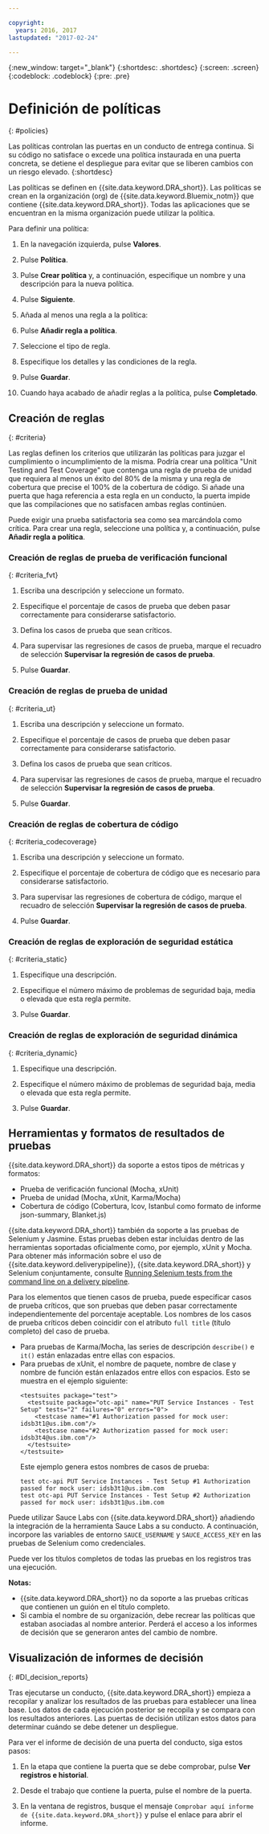 ```yaml
---

copyright:
  years: 2016, 2017
lastupdated: "2017-02-24"

---
```


{:new_window: target="_blank"}
{:shortdesc: .shortdesc}
{:screen: .screen}
{:codeblock: .codeblock}
{:pre: .pre}

# Definición de políticas
{: #policies}

Las políticas controlan las puertas en un conducto de entrega continua. Si su código no satisface o excede una política instaurada en una puerta concreta, se detiene el despliegue para evitar que se liberen cambios con un riesgo elevado. 
{:shortdesc}

Las políticas se definen en {{site.data.keyword.DRA_short}}. Las políticas se crean en la organización (org) de {{site.data.keyword.Bluemix_notm}} que contiene {{site.data.keyword.DRA_short}}. Todas las aplicaciones que se encuentran en la misma organización puede utilizar la política. 

Para definir una política:

1. En la navegación izquierda, pulse **Valores**.

2. Pulse **Política**.

3. Pulse **Crear política** y, a continuación, especifique un nombre y una descripción para la nueva política.

4. Pulse **Siguiente**.

4. Añada al menos una regla a la política:
  1. Pulse **Añadir regla a política**.
  2. Seleccione el tipo de regla.
  3. Especifique los detalles y las condiciones de la regla.
  4. Pulse **Guardar**.

5. Cuando haya acabado de añadir reglas a la política, pulse **Completado**.

## Creación de reglas
{: #criteria}

Las reglas definen los criterios que utilizarán las políticas para juzgar el cumplimiento o incumplimiento de la misma. Podría crear una política "Unit Testing and Test Coverage" que contenga una regla de prueba de unidad que requiera al menos un éxito del 80% de la misma y una regla de cobertura que precise el 100% de la cobertura de código. Si añade una puerta que haga referencia a esta regla en un conducto, la puerta impide que las compilaciones que no satisfacen ambas reglas continúen. 

Puede exigir una prueba satisfactoria sea como sea marcándola como crítica. Para crear una regla, seleccione una política y, a continuación, pulse **Añadir regla a política**. 

### Creación de reglas de prueba de verificación funcional
{: #criteria_fvt}

1. Escriba una descripción y seleccione un formato.

2. Especifique el porcentaje de casos de prueba que deben pasar correctamente para considerarse satisfactorio.

3. Defina los casos de prueba que sean críticos.

4. Para supervisar las regresiones de casos de prueba, marque el recuadro de selección **Supervisar la regresión de casos de prueba**.

5. Pulse **Guardar**.


### Creación de reglas de prueba de unidad
{: #criteria_ut}

1. Escriba una descripción y seleccione un formato.

2. Especifique el porcentaje de casos de prueba que deben pasar correctamente para considerarse satisfactorio.

3. Defina los casos de prueba que sean críticos.

4. Para supervisar las regresiones de casos de prueba, marque el recuadro de selección **Supervisar la regresión de casos de prueba**.

5. Pulse **Guardar**.


### Creación de reglas de cobertura de código
{: #criteria_codecoverage}

1. Escriba una descripción y seleccione un formato.

2. Especifique el porcentaje de cobertura de código que es necesario para considerarse satisfactorio.

3. Para supervisar las regresiones de cobertura de código, marque el recuadro de selección **Supervisar la regresión de casos de prueba**.

4. Pulse **Guardar**.

### Creación de reglas de exploración de seguridad estática
{: #criteria_static}

1. Especifique una descripción.

2. Especifique el número máximo de problemas de seguridad baja, media o elevada que esta regla permite. 

3. Pulse **Guardar**.

### Creación de reglas de exploración de seguridad dinámica
{: #criteria_dynamic}

1. Especifique una descripción.

2. Especifique el número máximo de problemas de seguridad baja, media o elevada que esta regla permite. 

3. Pulse **Guardar**.

## Herramientas y formatos de resultados de pruebas

{{site.data.keyword.DRA_short}} da soporte a estos tipos de métricas y formatos:

* Prueba de verificación funcional (Mocha, xUnit)
* Prueba de unidad (Mocha, xUnit, Karma/Mocha)
* Cobertura de código (Cobertura, lcov, Istanbul como formato de informe json-summary, Blanket.js)

{{site.data.keyword.DRA_short}} también da soporte a las pruebas de Selenium y Jasmine. Estas pruebas deben estar incluidas dentro de las herramientas soportadas oficialmente como, por ejemplo, xUnit y Mocha. Para obtener más información sobre el uso de {{site.data.keyword.deliverypipeline}}, {{site.data.keyword.DRA_short}} y Selenium conjuntamente, consulte [Running Selenium tests from the command line on a delivery pipeline](https://developer.ibm.com/devops-services/2016/07/21/running-selenium-tests-command-line-delivery-pipeline/).

Para los elementos que tienen casos de prueba, puede especificar casos de prueba críticos, que son pruebas que deben pasar correctamente independientemente del porcentaje aceptable. Los nombres de los casos de prueba críticos deben coincidir con el atributo `full title` (título completo) del caso de prueba.    
* Para pruebas de Karma/Mocha, las series de descripción `describe()` e `it()` están enlazadas entre ellas con espacios.
* Para pruebas de xUnit, el nombre de paquete, nombre de clase y nombre de función están enlazados entre ellos con espacios. Esto se muestra en el ejemplo siguiente:
  ```
  <testsuites package="test">
    <testsuite package="otc-api" name="PUT Service Instances - Test Setup" tests="2" failures="0" errors="0">
      <testcase name="#1 Authorization passed for mock user: idsb3t1@us.ibm.com"/>
      <testcase name="#2 Authorization passed for mock user: idsb3t4@us.ibm.com"/>
    </testsuite>
  </testsuite>
  ```
  Este ejemplo genera estos nombres de casos de prueba:
  ```
  test otc-api PUT Service Instances - Test Setup #1 Authorization passed for mock user: idsb3t1@us.ibm.com
  test otc-api PUT Service Instances - Test Setup #2 Authorization passed for mock user: idsb3t1@us.ibm.com
  ```

Puede utilizar Sauce Labs con {{site.data.keyword.DRA_short}} añadiendo la integración de la herramienta Sauce Labs a su conducto. A continuación, incorpore las variables de entorno `SAUCE_USERNAME` y `SAUCE_ACCESS_KEY` en las pruebas de Selenium como credenciales.

Puede ver los títulos completos de todas las pruebas en los registros tras una ejecución.  

**Notas:**
* {{site.data.keyword.DRA_short}} no da soporte a las pruebas críticas que contienen un guión en el título completo.    
* Si cambia el nombre de su organización, debe recrear las políticas que estaban asociadas al nombre anterior. Perderá el acceso a los informes de decisión que se generaron antes del cambio de nombre.

## Visualización de informes de decisión    
{: #DI_decision_reports}

Tras ejecutarse un conducto, {{site.data.keyword.DRA_short}} empieza a recopilar y analizar los resultados de las pruebas para establecer una línea base. Los datos de cada ejecución posterior se recopila y se compara con los resultados anteriores. Las puertas de decisión utilizan estos datos para determinar cuándo se debe detener un despliegue. 

Para ver el informe de decisión de una puerta del conducto, siga estos pasos:

   1. En la etapa que contiene la puerta que se debe comprobar, pulse **Ver registros e historial**.

   2. Desde el trabajo que contiene la puerta, pulse el nombre de la puerta.

   3. En la ventana de registros, busque el mensaje `Comprobar aquí informe de {{site.data.keyword.DRA_short}}` y pulse el enlace para abrir el informe.
